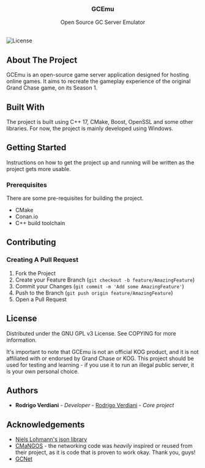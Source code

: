 <br/>
<p align="center">
  <h3 align="center">GCEmu</h3>

  <p align="center">
    Open Source GC Server Emulator
    <br/>
    <br/>
  </p>
</p>

![License](https://img.shields.io/github/license/roverdiani/GCEmu) 

## About The Project

GCEmu is an open-source game server application designed for hosting online games. It aims to recreate the gameplay experience of the original Grand Chase game, on its Season 1.

## Built With

The project is built using C++ 17, CMake, Boost, OpenSSL and some other libraries.
For now, the project is mainly developed using Windows.

## Getting Started

Instructions on how to get the project up and running will be written as the project gets more usable.

### Prerequisites

There are some pre-requisites for building the project.

* CMake
* Conan.io
* C++ build toolchain

## Contributing

### Creating A Pull Request

1. Fork the Project
2. Create your Feature Branch (`git checkout -b feature/AmazingFeature`)
3. Commit your Changes (`git commit -m 'Add some AmazingFeature'`)
4. Push to the Branch (`git push origin feature/AmazingFeature`)
5. Open a Pull Request

## License

Distributed under the GNU GPL v3 License. See COPYING for more information.

It's important to note that GCEmu is not an official KOG product, and it is not affiliated with or endorsed by Grand Chase or KOG.
This project should be used for testing and learning - if you use it to run an illegal public server, it is your own personal choice.

## Authors

* **Rodrigo Verdiani** - *Developer* - [Rodrigo Verdiani](https://github.com/roverdiani) - *Core project*

## Acknowledgements

* [Niels Lohmann's json library](https://github.com/nlohmann/json)
* [CMaNGOS](https://github.com/cmangos/mangos-classic) - the networking code was *heavily* inspired or reused from their project, as it is code that is proven to work okay. Thank you, guys!
* [GCNet](https://github.com/SynnT/GCNet)
